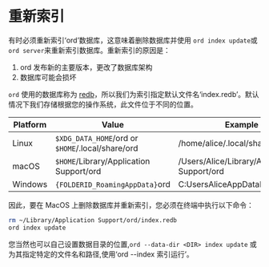 重新索引
==========

有时必须重新索引‘ord’数据库，这意味着删除数据库并使用 `ord index update`或`ord server`来重新索引数据库。重新索引的原因是：

1. ord 发布新的主要版本，更改了数据库架构
2. 数据库可能会损坏

`ord` 使用的数据库称为 [redb](https://github.com/cberner/redb)，所以我们为索引指定默认文件名‘index.redb’。默认情况下我们存储根据您的操作系统，此文件位于不同的位置。



|Platform | Value                                            | Example                                      |
| ------- | ------------------------------------------------ | -------------------------------------------- |
| Linux   | `$XDG_DATA_HOME`/ord or `$HOME`/.local/share/ord | /home/alice/.local/share/ord                 |
| macOS   | `$HOME`/Library/Application Support/ord          | /Users/Alice/Library/Application Support/ord |
| Windows | `{FOLDERID_RoamingAppData}`ord                  | C:UsersAliceAppDataRoamingord           |

因此，要在 MacOS 上删除数据库并重新索引，您必须在终端中执行以下命令：


```bash
rm ~/Library/Application Support/ord/index.redb
ord index update
```


您当然也可以自己设置数据目录的位置,`ord --data-dir <DIR> index update` 或为其指定特定的文件名和路径,使用‘ord --index <FILENAME />索引运行’。

